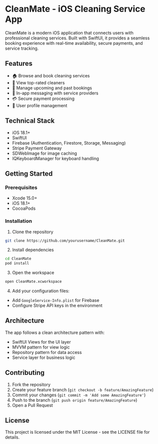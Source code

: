 # CleanMate - iOS Cleaning Service App

CleanMate is a modern iOS application that connects users with professional cleaning services. Built with SwiftUI, it provides a seamless booking experience with real-time availability, secure payments, and service tracking.

## Features

- 🏠 Browse and book cleaning services
- 👥 View top-rated cleaners
- 📅 Manage upcoming and past bookings
- 💬 In-app messaging with service providers
- 💳 Secure payment processing
- 👤 User profile management

## Technical Stack

- iOS 18.1+
- SwiftUI
- Firebase (Authentication, Firestore, Storage, Messaging)
- Stripe Payment Gateway
- SDWebImage for image caching
- IQKeyboardManager for keyboard handling

## Getting Started

### Prerequisites

- Xcode 15.0+
- iOS 18.1+
- CocoaPods

### Installation

1. Clone the repository
```bash
git clone https://github.com/yourusername/CleanMate.git
```

2. Install dependencies
```bash
cd CleanMate
pod install
```

3. Open the workspace
```bash
open CleanMate.xcworkspace
```

4. Add your configuration files:
- Add `GoogleService-Info.plist` for Firebase
- Configure Stripe API keys in the environment

## Architecture

The app follows a clean architecture pattern with:
- SwiftUI Views for the UI layer
- MVVM pattern for view logic
- Repository pattern for data access
- Service layer for business logic

## Contributing

1. Fork the repository
2. Create your feature branch (`git checkout -b feature/AmazingFeature`)
3. Commit your changes (`git commit -m 'Add some AmazingFeature'`)
4. Push to the branch (`git push origin feature/AmazingFeature`)
5. Open a Pull Request

## License

This project is licensed under the MIT License - see the LICENSE file for details.

